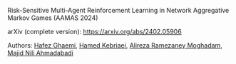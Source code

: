 Risk-Sensitive Multi-Agent Reinforcement Learning in Network Aggregative Markov Games (AAMAS 2024)


arXiv (complete version): https://arxiv.org/abs/2402.05906


Authors: [Hafez Ghaemi](https://scholar.google.com/citations?user=JCLX6oYAAAAJ&hl=en), [Hamed Kebriaei](https://scholar.google.com/citations?user=eDseLNYAAAAJ&hl=en), [Alireza Ramezaney Moghadam](https://scholar.google.com/citations?user=75ic5loAAAAJ&hl=en), [Majid Nili Ahmadabadi](https://scholar.google.com/citations?user=QlwWxmoAAAAJ&hl=en)
